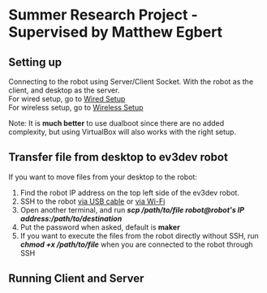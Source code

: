 # Summer Research Project - Supervised by Matthew Egbert

## Setting up
Connecting to the robot using Server/Client Socket. With the robot as the client, and desktop as the server.\
For wired setup, go to [Wired Setup](http://www.ev3dev.org/docs/tutorials/connecting-to-the-internet-via-usb/)\
For wireless setup, go to [Wireless Setup](WirelessSetup.md)

Note: It is **much better** to use dualboot since there are no added complexity, but using VirtualBox will also works with the right setup.

## Transfer file from desktop to ev3dev robot
If you want to move files from your desktop to the robot:
1. Find the robot IP address on the top left side of the ev3dev robot.
2. SSH to the robot [via USB cable](http://www.ev3dev.org/docs/tutorials/connecting-to-ev3dev-with-ssh/) or [via Wi-Fi](WirelessSetup.md)
3. Open another terminal, and run ***scp /path/to/file robot@robot's IP address:/path/to/destination***
4. Put the password when asked, default is **maker**
5. If you want to execute the files from the robot directly without SSH, run ***chmod +x /path/to/file*** when you are connected to the robot through SSH

## Running Client and Server
